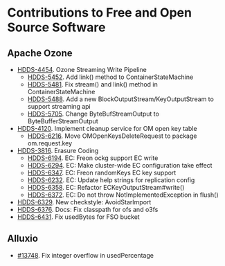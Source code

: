 # Contributions to Free and Open Source Software

## Apache Ozone

* [HDDS-4454](https://issues.apache.org/jira/browse/HDDS-4454). Ozone Streaming Write Pipeline
  * [HDDS-5452](https://issues.apache.org/jira/browse/HDDS-5452). Add link() method to ContainerStateMachine
  * [HDDS-5481](https://issues.apache.org/jira/browse/HDDS-5481). Fix stream() and link() method in ContainerStateMachine
  * [HDDS-5488](https://issues.apache.org/jira/browse/HDDS-5488). Add a new BlockOutputStream/KeyOutputStream to support streaming api
  * [HDDS-5705](https://issues.apache.org/jira/browse/HDDS-5705). Change ByteBufStreamOutput to ByteBufferStreamOutput
* [HDDS-4120](https://issues.apache.org/jira/browse/HDDS-4120). Implement cleanup service for OM open key table
  * [HDDS-6216](https://issues.apache.org/jira/browse/HDDS-6216). Move OMOpenKeysDeleteRequest to package om.request.key
* [HDDS-3816](https://issues.apache.org/jira/browse/HDDS-3816). Erasure Coding
  * [HDDS-6194](https://issues.apache.org/jira/browse/HDDS-6194). EC: Freon ockg support EC write
  * [HDDS-6294](https://issues.apache.org/jira/browse/HDDS-6294). EC: Make cluster-wide EC configuration take effect
  * [HDDS-6347](https://issues.apache.org/jira/browse/HDDS-6347). EC: Freon randomKeys EC key support
  * [HDDS-6232](https://issues.apache.org/jira/browse/HDDS-6232). EC: Update help strings for replication config
  * [HDDS-6358](https://issues.apache.org/jira/browse/HDDS-6358). EC: Refactor ECKeyOutputStream#write()
  * [HDDS-6372](https://issues.apache.org/jira/browse/HDDS-6372). EC: Do not throw NotImplementedException in flush()
* [HDDS-6329](https://issues.apache.org/jira/browse/HDDS-6329). New checkstyle: AvoidStarImport
* [HDDS-6376](https://issues.apache.org/jira/browse/HDDS-6376). Docs: Fix classpath for ofs and o3fs
* [HDDS-6431](https://issues.apache.org/jira/browse/HDDS-6431). Fix usedBytes for FSO bucket


## Alluxio

* [#13748](https://github.com/Alluxio/alluxio/pull/13748). Fix integer overflow in usedPercentage
